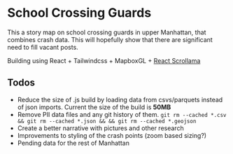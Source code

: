 # School Crossing Guards

This a story map on school crossing guards in upper Manhattan, that combines crash data. This will hopefully show that there are significant need to fill vacant posts.

Building using React + Tailwindcss + MapboxGL + [React Scrollama](https://github.com/jsonkao/react-scrollama)

## Todos 
- Reduce the size of .js build by loading data from csvs/parquets instead of json imports. Current the size of the build is **50MB**
- Remove PII data files and any git history of them. `git rm --cached *.csv && git rm --cached *.json && && git rm --cached *.geojson` 
- Create a better narrative with pictures and other research
- Improvements to styling of the crash points (zoom based sizing?)
- Pending data for the rest of Manhattan
